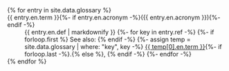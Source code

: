 ---
---

<dl class="glossary">
{% for entry in site.data.glossary %}
<dt class="glossary" id="{{ entry.key }}">{{ entry.en.term }}{%- if entry.en.acronym -%}({{ entry.en.acronym }}){%- endif -%}</dt>
<dd class="glossary">{{ entry.en.def | markdownify }}
{%- for key in entry.ref -%}
{%- if forloop.first %} See also: {% endif -%}
{%- assign temp = site.data.glossary | where: "key", key -%}
<a href="#{{ key }}">{{ temp[0].en.term }}</a>{%- if forloop.last -%}.{% else %}, {% endif -%}
{%- endfor -%}
</dd>
{% endfor %}
</dl>
